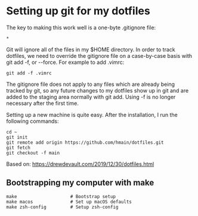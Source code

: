 # Setting up git for my dotfiles
The key to making this work well is a one-byte .gitignore file:

```
*
```

Git will ignore all of the files in my $HOME directory.
In order to track dotfiles, we need to override the gitignore file on a case-by-case basis with git add -f, or --force.
For example to add .vimrc:

```
git add -f .vimrc
```

The gitignore file does not apply to any files which are already being tracked by git, so any future changes to my dotfiles show up in git and are added to the staging area normally with git add. Using -f is no longer necessary after the first time.

Setting up a new machine is quite easy. After the installation, I run the following commands:

```
cd ~
git init
git remote add origin https://github.com/hmain/dotfiles.git
git fetch
git checkout -f main
```

Based on: https://drewdevault.com/2019/12/30/dotfiles.html

## Bootstrapping my computer with make

```
make                    # Bootstrap setup
make macos              # Set up macOS defaults
make zsh-config         # Setup zsh-config
```
